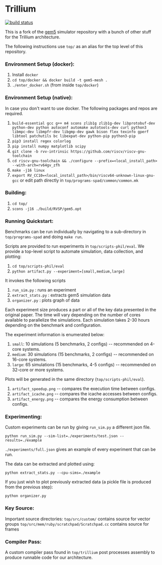 Trillium
========

[![build status](https://github.com/cucapra/gem5-mesh/workflows/trillium/badge.svg)](https://github.com/cucapra/gem5-mesh/actions)

This is a fork of the [gem5][] simulator repository with a bunch of other stuff for the Trillium architecture.

The following instructions use `top/` as an alias for the top level of this repository.

### Environment Setup (docker):

1. Install `docker`
2. `cd top/docker && docker build -t gem5-mesh .`
3. `./enter_docker.sh` (from inside `top/docker`)

### Environment Setup (native):

In case you don't want to use docker. The following packages and repos are required.

1. `build-essential gcc g++ m4 scons zlib1g zlib1g-dev libprotobuf-dev python-dev python autoconf automake autotools-dev curl python3 libmpc-dev libmpfr-dev libgmp-dev gawk bison flex texinfo gperf libtool patchutils bc libexpat-dev python-pip python3-pip`
2. `pip3 install regex colorlog`
3. `pip install numpy matplotlib scipy`
4. `git clone -b rvv-intrinsic https://github.com/riscv/riscv-gnu-toolchain`
5. `cd riscv-gnu-toolchain && ./configure --prefix=<local_install_path> --with-arch=rv64gv_zfh`
6. `make -j16 linux`
7. `export RV_CC10=<local_install_path>/bin/riscv64-unknown-linux-gnu-gcc` or edit path directly in `top/programs-spad/common/common.mk`

### Building:

1. `cd top/`
2. `scons -j16 ./build/RVSP/gem5.opt`

### Running Quickstart:

Benchmarks can be run individually by navigating to a sub-directory in `top/programs-spad` and doing `make run`.

Scripts are provided to run experiments in `top/scripts-phil/eval`. We provide a top-level script to automate simulation, data collection, and plotting:

1. `cd top/scripts-phil/eval`
2. `python artifact.py --experiment=[small,medium,large]`

It invokes the following scripts
1. `run_sim.py` : runs an experiment
2. `extract_stats.py` : extracts gem5 simulation data
3. `organizer.py` : plots graph of data

Each experiment size produces a part or all of the key data presented in the original paper. The time will vary depending on the number of cores available to parallelize the simulations. Each simulation takes 2-30 hours depending on the benchmark and configuration.

The experiment information is enumerated below:

1. `small`: 10 simulations (5 benchmarks, 2 configs) -- recommended on 4-core systems.
2. `medium`: 30 simulations (15 benchmarks, 2 configs) -- recommended on 16-core systems.
3. `large`: 65 simulations (15 benchmarks, 4-5 configs) -- recommended on 32-core or more systems.

Plots will be generated in the same directory (`top/scripts-phil/eval`).

1. `artifact_speedup.png` -- compares the execution time between configs.
2. `artifact_icache.png` -- compares the icache accesses between configs.
3. `artifact_energy.png` -- compares the energy consumption between configs.

### Experimenting:

Custom experiments can be run by giving `run_sim.py` a different json file.

`python run_sim.py --sim-list=./experiments/test.json --results=./example`

`./experiments/full.json` gives an example of every experiment that can be run.

The data can be extracted and plotted using:

`python extract_stats.py --cpu-sims=./example`

If you just wish to plot previously extracted data (a pickle file is produced from the previous step):

`python organizer.py`

### Key Source:

Important source directories:
`top/src/custom/` contains source for vector groups
`top/src/mem/ruby/scratchpad/Scratchpad.cc` contains source for frames 

### Compiler Pass:

A custom compiler pass found in `top/trillium` post processes assembly to produce runnable code for our architecture.


[gem5]: https://gem5.googlesource.com
